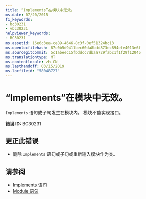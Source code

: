```yaml
---
title: “Implements”在模块中无效。
ms.date: 07/20/2015
f1_keywords:
- bc30231
- vbc30231
helpviewer_keywords:
- BC30231
ms.assetid: 16e6c3ea-ce89-4646-8c3f-0ef51324bc13
ms.openlocfilehash: 87c0b5d9411bec60da8bdd873ec894efe4013e6f
ms.sourcegitcommit: 5c1abeec15fbddcc7dbaa729fabc1f1f29f12045
ms.translationtype: MT
ms.contentlocale: zh-CN
ms.lasthandoff: 03/15/2019
ms.locfileid: "58048727"
---
```

# <a name="implements-not-valid-in-modules"></a>“Implements”在模块中无效。
`Implements` 语句或子句发生在模块内。 模块不能实现接口。  
  
 **错误 ID:** BC30231  
  
## <a name="to-correct-this-error"></a>更正此错误  
  
-   删除 `Implements` 语句或子句或重新输入模块作为类。  
  
## <a name="see-also"></a>请参阅

- [Implements 语句](../../visual-basic/language-reference/statements/implements-statement.md)
- [Module 语句](../../visual-basic/language-reference/statements/module-statement.md)
